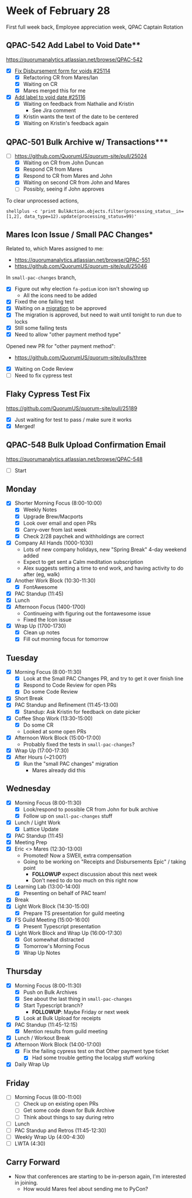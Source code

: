 # Week of February 28
First full week back, Employee appreciation week, QPAC Captain Rotation

## QPAC-542 Add Label to Void Date**
https://quorumanalytics.atlassian.net/browse/QPAC-542
 - [x] [Fix Disbursement form for voids #25114][pr25114]
	 - [x] Refactoring CR from Mares/Ian
	 - [x] Waiting on CR
	 - [x] Mares merged this for me
 - [x] [Add label to void date #25116][pr25116]
	 - [x] Waiting on feedback from Nathalie and Kristin
		 - See Jira comment
	 - [x] Kristin wants the text of the date to be centered
	 - [x] Waiting on Kristin's feedback again

[pr25114]: https://github.com/QuorumUS/quorum-site/pull/25114
[pr25116]: https://github.com/QuorumUS/quorum-site/pull/25116

## QPAC-501 Bulk Archive w/ Transactions***
 - [ ] https://github.com/QuorumUS/quorum-site/pull/25024
	 - [x] Waiting on CR from John Duncan
	 - [x] Respond CR from Mares
	 - [x] Respond to CR from Mares and John
	 - [x] Waiting on second CR from John and Mares
	 - [ ] Possibly, seeing if John approves

To clear unprocessed actions,

```
shellplus -c 'print BulkAction.objects.filter(processing_status__in=[1,2], data_type=12).update(processing_status=99)'
```

## Mares Icon Issue / Small PAC Changes*
Related to, which Mares assigned to me:
 - https://quorumanalytics.atlassian.net/browse/QPAC-551
 - https://github.com/QuorumUS/quorum-site/pull/25046

In `small-pac-changes` branch,
 - [x] Figure out why election `fa-podium` icon isn't showing up
	 - All the icons need to be added
 - [x] Fixed the one failing test
 - [x] Waiting on a [migration][mig] to be approved
 - [x] The migration is approved, but need to wait until tonight to run due to locks
 - [x] Still some failing tests
 - [x] Need to allow "other payment method type"

Opened new PR for "other payment method":
 * https://github.com/QuorumUS/quorum-site/pulls/three
 * [x] Waiting on Code Review
 * [ ] Need to fix cypress test

[mig]: https://quorumanalytics.slack.com/archives/C3M8V0WLS/p1646144470815209

## Flaky Cypress Test Fix
https://github.com/QuorumUS/quorum-site/pull/25189
 - [x] Just waiting for test to pass / make sure it works
 - [x] Merged!

## QPAC-548 Bulk Upload Confirmation Email
https://quorumanalytics.atlassian.net/browse/QPAC-548
 - [ ] Start

## Monday
 - [x] Shorter Morning Focus (8:00-10:00)
	 - [x] Weekly Notes
	 - [x] Upgrade Brew/Macports
	 - [x] Look over email and open PRs
	 - [x] Carry-over from last week
	 - [x] Check 2/28 paychek and withholdings are correct
 - [x] Company All Hands (1000-1030)
	 - Lots of new company holidays, new "Spring Break" 4-day weekend added
	 - Expect to get sent a Calm meditation subscription
	 - Alex suggests setting a time to end work, and having activity to do after (eg, walk)
 - [x] Another Work Block (10:30-11:30)
	- [x] FontAwesome
 - [x] PAC Standup (11:45)
 - [x] Lunch
 - [x] Afternoon Focus (1400-1700)
	 - Continueing with figuring out the fontawesome issue
	 - Fixed the Icon issue
 - [x] Wrap Up (1700-1730)
	 - [x] Clean up notes
	 - [x] Fill out morning focus for tomorrow

## Tuesday
 - [x] Morning Focus (8:00-11:30)
	 - [x] Look at the Small PAC Changes PR, and try to get it over finish line
	 - [x] Respond to Code Review for open PRs
	 - [x] Do some Code Review
 - [x] Short Break
 - [x] PAC Standup and Refinement (11:45-13:00)
	 - [x] Standup: Ask Kristin for feedback on date picker
 - [x] Coffee Shop Work (13:30-15:00)
	 - [x] Do some CR
	 - Looked at some open PRs
 - [x] Afternoon Work Block (15:00-17:00)
	 - Probably fixed the tests in `small-pac-changes`?
 - [x] Wrap Up (17:00-17:30)
 - [x] After Hours (~21:00?)
	 - [x] Run the "small PAC changes" migration
		 - Mares already did this


## Wednesday
 - [x] Morning Focus (8:00-11:30)
	 - [x] Look/respond to possible CR from John for bulk archive
	 - [x] Follow up on `small-pac-changes` stuff
 - [x] Lunch / Light Work
	 - [x] Lattice Update
 - [x] PAC Standup (11:45)
 - [x] Meeting Prep
 - [x] Eric <> Mares (12:30-13:00)
	 - Promoted! Now a SWEII, extra compensation
	 - Going to be working on "Receipts and Disbursements Epic" / taking point
		 - **FOLLOWUP** expect discussion about this next week
		 - Don't need to do too much on this right now
 - [x] Learning Lab (13:00-14:00)
	 - [x] Presenting on behalf of PAC team!
 - [x] Break
 - [x] Light Work Block (14:30-15:00)
	 - [x] Prepare TS presentation for guild meeting
 - [x] FS Guild Meeting (15:00-16:00)
	 - [x] Present Typescript presentation
 - [x] Light Work Block and Wrap Up (16:00-17:30)
	 - [x] Got somewhat distracted
	 - [x] Tomorrow's Morning Focus
	 - [x] Wrap Up Notes

## Thursday
 - [x] Morning Focus (8:00-11:30)
	 - [x] Push on Bulk Archives
	 - [x] See about the last thing in `small-pac-changes`
	 - [x] Start Typescript branch?
		 - **FOLLOWUP**: Maybe Friday or next week
	 - [x] Look at Bulk Upload for receipts
 - [x] PAC Standup (11:45-12:15)
	 - [x] Mention results from guild meeting
 - [x] Lunch / Workout Break
 - [x] Afternoon Work Block (14:00-17:00)
	 - [x] Fix the failing cypress test on that Other payment type ticket
		 - [x] Had some trouble getting the localpg stuff working
 - [x] Daily Wrap Up
	 
## Friday
 - [ ] Morning Focus (8:00-11:00)
	 - [ ] Check up on existing open PRs
	 - [ ] Get some code down for Bulk Archive
	 - [ ] Think about things to say during retro
 - [ ] Lunch
 - [ ] PAC Standup and Retros (11:45-12:30)
 - [ ] Weekly Wrap Up (4:00-4:30)
 - [ ] LWTA (4:30)

## Carry Forward
 * Now that conferences are starting to be in-person again, I'm interested in joining.
	 * How would Mares feel about sending me to PyCon?